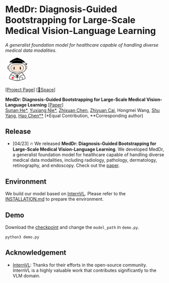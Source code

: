 # MedDr: Diagnosis-Guided Bootstrapping for Large-Scale Medical Vision-Language Learning

*A generalist foundation model for healthcare capable of handling diverse medical data modalities.*

<div align=left>
<img src=examples/logo.jpg width=15% />
</div>


 [[Project Page](https://smart-meddr.github.io/)] [[🤗Space](https://huggingface.co/Sunanhe/MedDr_0401)] 

**MedDr: Diagnosis-Guided Bootstrapping for Large-Scale Medical Vision-Language Learning** [[Paper](https://arxiv.org/abs/2404.15127)] <br>
[Sunan He*](https://jerrrynie.github.io/), [Yuxiang Nie*](https://jerrrynie.github.io/), [Zhixuan Chen](https://zhi-xuan-chen.github.io/homepage/), [Zhiyuan Cai](https://github.com/Davidczy), Hongmei Wang, [Shu Yang](https://github.com/isyangshu), [Hao Chen**](https://cse.hkust.edu.hk/~jhc/) (*Equal Contribution, **Corresponding author)


## Release
- [04/23] 🔥 We released **MedDr: Diagnosis-Guided Bootstrapping for Large-Scale Medical Vision-Language Learning**. We developed MedDr, a generalist foundation model for healthcare capable of handling diverse medical data modalities, including radiology, pathology, dermatology, retinography, and endoscopy. Check out the [paper](https://arxiv.org/abs/2404.xxxxx).

</details>


## Environment

We build our model based on [InternVL](https://github.com/OpenGVLab/InternVL). Please refer to the [INSTALLATION.md](https://github.com/OpenGVLab/InternVL/blob/main/INSTALLATION.md) to prepare the environment.


## Demo
Download the [checkpoint](https://huggingface.co/Sunanhe/MedDr_0401) and change the `model_path` in `demo.py`.

```Shell
python3 demo.py
```


## Acknowledgement

- [InternVL](https://github.com/OpenGVLab/InternVL): 
Thanks for their efforts in the open-source community. InternVL is a highly valuable work that contributes significantly to the VLM domain.

